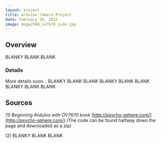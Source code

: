 ```yaml
---
layout: project
title: Arduino Camera Project
date: February 20, 2015
image: mega2560_ov7670_side.jpg
---
```


## Overview
BLANKY BLANK BLANK

### Details
More details soon...
BLANKY BLANK BLANK
BLANKY BLANK BLANK
BLANKY BLANK BLANK

## Sources

(1) _Beginning Arduino with OV7670_ book [http://psycho-sphere.com/](http://psycho-sphere.com/) (The code can be found halfway down the page and downloaded as a zip)

(2) BLANKY BLANK BLANK


